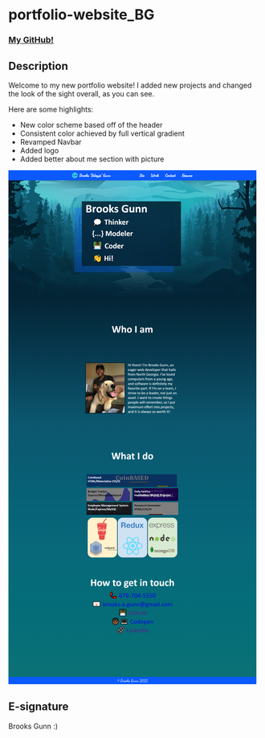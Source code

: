 # portfolio-website_BG

### [My GitHub!](https://github.com/worldunfurled)

## Description

Welcome to my new portfolio website! I added new projects and changed the look of the sight overall, as you can see.

Here are some highlights:

* New color scheme based off of the header
* Consistent color achieved by full vertical gradient
* Revamped Navbar
* Added logo
* Added better about me section with picture

![screenshot](assets/images/port_website.png)

## E-signature

Brooks Gunn :)